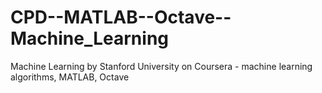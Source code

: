# CPD--MATLAB--Octave--Machine_Learning
Machine Learning by Stanford University on Coursera - machine learning algorithms, MATLAB, Octave
